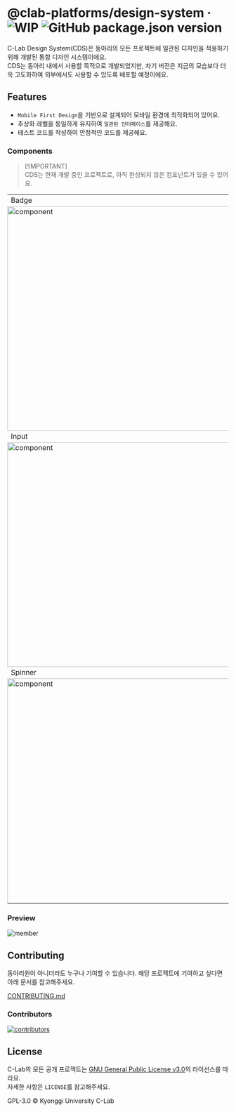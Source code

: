 # @clab-platforms/design-system &middot; ![WIP](https://img.shields.io/badge/work_in_progress-black) ![GitHub package.json version](https://img.shields.io/github/package-json/v/KGU-C-Lab/clab-platforms?filename=packages%2Fdesign-system%2Fpackage.json&labelColor=black&color=black)

C-Lab Design System(CDS)은 동아리의 모든 프로젝트에 일관된 디자인을 적용하기 위해 개발된 통합 디자인 시스템이에요.  
CDS는 동아리 내에서 사용할 목적으로 개발되었지만, 차기 버전은 지금의 모습보다 더욱 고도화하여 외부에서도 사용할 수 있도록 배포할 예정이에요.

## Features

- `Mobile First Design`을 기반으로 설계되어 모바일 환경에 최적화되어 있어요.
- 추상화 레벨을 동일하게 유지하여 `일관된 인터페이스`를 제공해요.
- 테스트 코드를 작성하여 안정적인 코드를 제공해요.

### Components

> [!IMPORTANT]\
> CDS는 현재 개발 중인 프로젝트로, 아직 완성되지 않은 컴포넌트가 있을 수 있어요.

<table>
  <tr>
    <td width="33.3333%">Badge</td>
    <td width="33.3333%">Button</td>
    <td width="33.3333%">DetailsList</td>
  </tr>
    <tr>
    <td width="33.3333%" style="padding: 0;">
      <img width="512" alt="component" src="https://github.com/kgu-clab/clab-platforms/assets/39869096/20521290-5a67-4b68-bb8e-058267a79353" />
    </td>
    <td width="33.3333%" style="padding: 0;">
      <img width="512" alt="component" src="https://github.com/kgu-clab/clab-platforms/assets/39869096/4fff230c-cad8-44dc-a45f-d358c8992adb" />
    </td>
    <td width="33.3333%" style="padding: 0;">
      <img width="512" alt="component" src="https://github.com/kgu-clab/clab-platforms/assets/39869096/b49542e9-eaed-4fd5-b1ac-70e091c6708d" />
    </td>
  </tr>
  <tr>
    <td width="33.3333%">Input</td>
    <td width="33.3333%">OTPInput</td>
    <td width="33.3333%">Menubar</td>
  </tr>
    <tr>
    <td width="33.3333%" style="padding: 0;">
      <img width="512" alt="component" src="https://github.com/kgu-clab/clab-platforms/assets/39869096/ab3fd457-621f-4b96-898d-91408fa2ae3f" />
    </td>
    <td width="33.3333%" style="padding: 0;">
      <img width="512" alt="component" src="https://github.com/kgu-clab/clab-platforms/assets/39869096/234517fa-f036-4909-a0d8-bb4c0c156264" />
    </td>
    <td width="33.3333%" style="padding: 0;">
      <img width="512" alt="component" src="https://github.com/kgu-clab/clab-platforms/assets/39869096/b49542e9-eaed-4fd5-b1ac-70e091c6708d" />
    </td>
  </tr>
    <tr>
    <td width="33.3333%">Spinner</td>
    <td width="33.3333%">Table</td>
    <td width="33.3333%">Tabs</td>
  </tr>
    <tr>
    <td width="33.3333%" style="padding: 0;">
      <img width="512" alt="component" src="https://github.com/kgu-clab/clab-platforms/assets/39869096/f0d5946b-f39a-4e88-9a84-3f8a7efd3bd9" />
    </td>
    <td width="33.3333%" style="padding: 0;">
      <img width="512" alt="component" src="https://github.com/kgu-clab/clab-platforms/assets/39869096/b49542e9-eaed-4fd5-b1ac-70e091c6708d" />
    </td>
    <td width="33.3333%" style="padding: 0;">
      <img width="512" alt="component" src="https://github.com/kgu-clab/clab-platforms/assets/39869096/b49542e9-eaed-4fd5-b1ac-70e091c6708d" />
    </td>
  </tr>
</table>

### Preview

![member](https://github.com/kgu-clab/clab-platforms/assets/39869096/d4e5b561-74a2-4bdc-b306-48aba58e3c5a)

## Contributing

동아리원이 아니더라도 누구나 기여할 수 있습니다. 해당 프로젝트에 기여하고 싶다면 아래 문서를 참고해주세요.

[CONTRIBUTING.md](https://github.com/kgu-clab/clab-platforms/blob/main/CONTRIBUTING.md)

### Contributors

[![contributors](https://contrib.rocks/image?repo=KGU-C-Lab/clab-platforms)](https://github.com/kgu-clab/clab-platforms/contributors)

## License

C-Lab의 모든 공개 프로젝트는 [GNU General Public License v3.0](https://github.com/kgu-clab/clab-platforms/blob/main/LICENSE)의 라이선스를 따라요.  
자세한 사항은 `LICENSE`를 참고해주세요.

GPL-3.0 © Kyonggi University C-Lab
